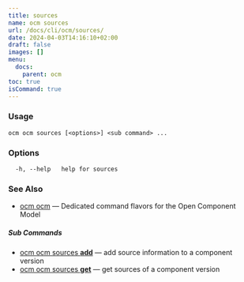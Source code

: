 ```yaml
---
title: sources
name: ocm sources
url: /docs/cli/ocm/sources/
date: 2024-04-03T14:16:10+02:00
draft: false
images: []
menu:
  docs:
    parent: ocm
toc: true
isCommand: true
---
```

### Usage

```
ocm ocm sources [<options>] <sub command> ...
```

### Options

```
  -h, --help   help for sources
```

### See Also

* [ocm ocm](/docs/cli/cli)	 &mdash; Dedicated command flavors for the Open Component Model


##### Sub Commands

* [ocm ocm sources <b>add</b>](/docs/cli/cli/sources/add)	 &mdash; add source information to a component version
* [ocm ocm sources <b>get</b>](/docs/cli/cli/sources/get)	 &mdash; get sources of a component version

